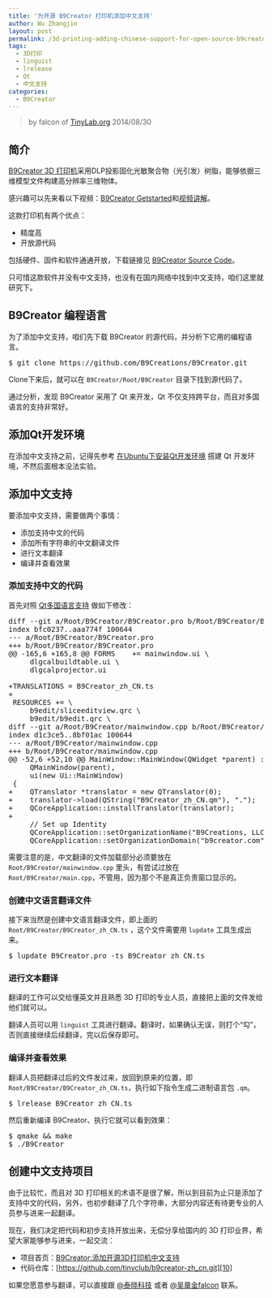 ```yaml
---
title: '为开源 B9Creator 打印机添加中文支持'
author: Wu Zhangjin
layout: post
permalink: /3d-printing-adding-chinese-support-for-open-source-b9creator-high-precision-printers/
tags:
  - 3D打印
  - linguist
  - lrelease
  - Qt
  - 中文支持
categories:
  - B9Creator
---
```


> by falcon of [TinyLab.org][2]
> 2014/08/30


## 简介

[B9Creator 3D 打印机][3]采用DLP投影固化光敏聚合物（光引发）树脂，能够依据三维模型文件构建高分辨率三维物体。

感兴趣可以先来看以下视频：[B9Creator Getstarted][4]和[视频讲解][5]。

这款打印机有两个优点：

  * 精度高
  * 开放源代码

包括硬件、固件和软件通通开放，下载链接见 [B9Creator Source Code][6]。

只可惜这款软件并没有中文支持，也没有在国内网络中找到中文支持，咱们这里就研究下。

## B9Creator 编程语言

为了添加中文支持，咱们先下载 B9Creator 的源代码，并分析下它用的编程语言。

<pre>$ git clone https://github.com/B9Creations/B9Creator.git
</pre>

Clone下来后，就可以在 `B9Creator/Root/B9Creator` 目录下找到源代码了。

通过分析，发现 B9Creator 采用了 Qt 来开发，Qt 不仅支持跨平台，而且对多国语言的支持非常好。

## 添加Qt开发环境

在添加中文支持之前，记得先参考 [在Ubuntu下安装Qt开发环境][7] 搭建 Qt 开发环境，不然后面根本没法实验。

## 添加中文支持

要添加中文支持，需要做两个事情：

  * 添加支持中文的代码
  * 添加所有字符串的中文翻译文件
  * 进行文本翻译
  * 编译并查看效果

### 添加支持中文的代码

首先对照 [Qt多国语言支持][8] 做如下修改：

<pre>diff --git a/Root/B9Creator/B9Creator.pro b/Root/B9Creator/B9Creator.pro
index bfc0237..aaa774f 100644
--- a/Root/B9Creator/B9Creator.pro
+++ b/Root/B9Creator/B9Creator.pro
@@ -165,6 +165,8 @@ FORMS    += mainwindow.ui \
     dlgcalbuildtable.ui \
     dlgcalprojector.ui

+TRANSLATIONS = B9Creator_zh_CN.ts
+
 RESOURCES += \
     b9edit/sliceeditview.qrc \
     b9edit/b9edit.qrc \
diff --git a/Root/B9Creator/mainwindow.cpp b/Root/B9Creator/mainwindow.cpp
index d1c3ce5..8bf01ac 100644
--- a/Root/B9Creator/mainwindow.cpp
+++ b/Root/B9Creator/mainwindow.cpp
@@ -52,6 +52,10 @@ MainWindow::MainWindow(QWidget *parent) :
     QMainWindow(parent),
     ui(new Ui::MainWindow)
 {
+    QTranslator *translator = new QTranslator(0);
+    translator->load(QString("B9Creator_zh_CN.qm"), ".");
+    QCoreApplication::installTranslator(translator);
+
     // Set up Identity
     QCoreApplication::setOrganizationName("B9Creations, LLC");
     QCoreApplication::setOrganizationDomain("b9creator.com");
</pre>

需要注意的是，中文翻译的文件加载部分必须要放在 `Root/B9Creator/mainwindow.cpp` 里头，有尝试过放在 `Root/B9Creator/main.cpp`，不管用，因为那个不是真正负责窗口显示的。

### 创建中文语言翻译文件

接下来当然是创建中文语言翻译文件，即上面的 `Root/B9Creator/B9Creator_zh_CN.ts` ，这个文件需要用 `lupdate` 工具生成出来。

<pre>$ lupdate B9Creator.pro -ts B9Creator_zh_CN.ts
</pre>

### 进行文本翻译

翻译的工作可以交给懂英文并且熟悉 3D 打印的专业人员，直接把上面的文件发给他们就可以。

翻译人员可以用 `linguist` 工具进行翻译。翻译时，如果确认无误，则打个“勾”，否则直接继续后续翻译，完以后保存即可。

### 编译并查看效果

翻译人员把翻译过后的文件发过来，放回到原来的位置，即 `Root/B9Creator/B9Creator_zh_CN.ts`，执行如下指令生成二进制语言包 `.qm`。

<pre>$ lrelease B9Creator_zh_CN.ts
</pre>

然后重新编译 B9Creator、执行它就可以看到效果：

<pre>$ qmake &#038;&#038; make
$ ./B9Creator
</pre>

## 创建中文支持项目

由于比较忙，而且对 3D 打印相关的术语不是很了解，所以到目前为止只是添加了支持中文的代码，另外，也初步翻译了几个字符串，大部分内容还有待更专业的人员参与进来一起翻译。

现在，我们决定把代码和初步支持开放出来，无偿分享给国内的 3D 打印业界，希望大家能够参与进来，一起交流：

  * 项目首页：[B9Creator:添加开源3D打印机中文支持][9]
  * 代码仓库：[https://github.com/tinyclub/b9creator-zh_cn.git][10]

如果您愿意参与翻译，可以直接跟 [@泰晓科技][11] 或者 [@吴章金falcon][12] 联系。





 [2]: https://tinylab.org
 [3]: http://b9creator.com/
 [4]: http://b9creator.com/getstarted/
 [5]: http://my.tv.sohu.com/us/63290008/54522012.shtml
 [6]: http://b9creator.com/source-files/
 [7]: /faqs/how-to-install-qt-in-ubuntu/
 [8]: /faqs/qt-multi-languages-support/
 [9]: /b9creator-zh-cn-b9creator-open-source-3d-printer-language-support-project/
 [10]: https://github.com/tinyclub/b9creator-zh_cn/
 [11]: http://weibo.com/tinylaborg
 [12]: http://weibo.com/wuzhangjin
